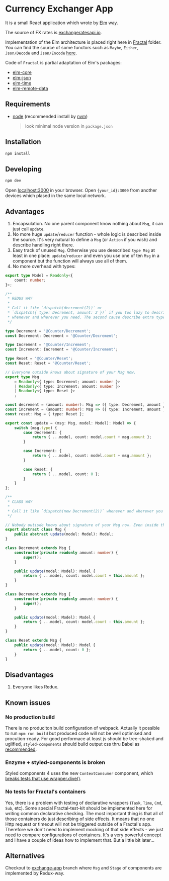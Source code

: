 # Currency Exchanger App

It is a small React application which wrote by [Elm][elm-lang] way.

The source of FX rates is [exchangeratesapi.io][exchangeratesapi.io].

Implementation of the Elm architecture is placed right here in [Fractal](/src/Fractal) folder.
You can find the source of some functors such as
`Maybe`, `Either`, `Json/Decode` and `Json/Encode` [here][owanturist-maybe].

Code of `Fractal` is partial adaptation of Elm's packages:
  - [elm-core][elm-core]
  - [elm-json][elm-json]
  - [elm-time][elm-time]
  - [elm-remote-data][elm-remote-data]

## Requirements
- [node][node-install] (recommended install by [nvm][nvm-install])
  > look minimal node version in `package.json`

## Installation
```bash
npm install
```

## Developing
```bash
npm dev
```

Open [localhost:3000](http://localhost:3000/) in your browser.
Open `{your_id}:3000` from another devices which plased in the same local network.

## Advantages

1. Encapsulation. No one parent component know nothing about `Msg`, it can just call `update`.
1. No more huge `update`/`reducer` function - whole logic is described inside the source.
It's very natural to define a `Msg` (or `Action` if you wish) and describe handling right there.
1. Easy track of unused `Msg`. Otherwise you use deescribed `type Msg` at least in one place: 
`update`/`reducer` and even you use one of ten `Msg` in a component but the function will 
always use all of them.
1. No more overhead with types:
```ts
export type Model = Readonly<{
    count: number;
}>;

/**
 * REDUX WAY
 *
 * Call it like `dispatch(decrement(2))` or
 * `dispatch({ type: Decrement, amount: 2 })` if you too lazy to describe shortcuts
 * whenever and wherever you need. The second cause describe extra type sometimes.
 */

type Decrement = '@Counter/Decrement';
const Decrement: Decrement = '@Counter/Decrement';

type Increment = '@Counter/Increment';
const Increment: Increment = '@Counter/Increment';

type Reset = '@Counter/Reset';
const Reset: Reset = '@Counter/Reset';

// Everyone outside knows about signature of your Msg now.
export type Msg
    = Readonly<{ type: Decrement; amount: number }>
    | Readonly<{ type: Increment; amount: number }>
    | Readonly<{ type: Reset }>
    ;

const decrement = (amount: number): Msg => ({ type: Decrement, amount });
const increment = (amount: number): Msg => ({ type: Increment, amount });
const reset: Msg = { type: Reset };

export const update = (msg: Msg, model: Model): Model => {
    switch (msg.type) {
        case Decrement: {
            return { ...model, count: model.count + msg.amount };
        }

        case Increment: {
            return { ...model, count: model.count + msg.amount };
        }

        case Reset: {
            return { ...model, count: 0 };
        }
    }
};

/**
 * CLASS WAY
 *
 * Call it like `dispatch(new Decrement(2))` whenever and wherever you need
 */

// Nobody outisde knows about signature of your Msg now. Even inside the module.
export abstract class Msg {
    public abstract update(model: Model): Model;
}

class Decrement extends Msg {
    constructor(private readonly amount: number) {
        super();
    }

    public update(model: Model): Model {
        return { ...model, count: model.count + this.amount };
    }
}

class Decrement extends Msg {
    constructor(private readonly amount: number) {
        super();
    }

    public update(model: Model): Model {
        return { ...model, count: model.count - this.amount };
    }
}

class Reset extends Msg {
    public update(model: Model): Model {
        return { ...model, count: 0 };
    }
}
```

## Disadvantages

1. Everyone likes Redux.

## Known issues

### No production build

There is no produciton build configuration of webpack.
Actually it possible to run `npm run build` but produced code will not be well optimised
and procution-ready.
For good performace at least js should be tree-shaked and uglified,
`styled-components` should build output css thru Babel as 
[recommended][styled-component-installation].

### Enzyme + styled-components is broken

Styled components 4 uses the new `ContextConsumer` component, 
which [breaks tests that use wrapper.dive()](https://github.com/airbnb/enzyme/issues/1647).

### No tests for Fractal's containers

Yes, there is a problem with testing of declarative wrappers (`Task`, `Time`, `Cmd`, `Sub`, etc).
Some special Fractal-test-kit should be implemented here for writing common 
declarative checking. The most important thing is that all of those containers do 
just describing of side effects. It means that no one Http request or timeout will not 
be triggered outside of a Fractal's app. Therefore we don't need to implement mocking of 
that side effects - we just need to compare configurations of containers.
It's a very powerful concept and I have a couple of ideas how to implement that.
But a little bit later...

## Alternatives

Checkout to [exchange-app][exchange-app] branch where `Msg` and `Stage`
of components are implemented by Redux-way.

[exchangeratesapi.io]: https://exchangeratesapi.io
[elm-lang]: http://elm-lang.org
[owanturist-maybe]: https://github.com/owanturist/Maybe
[elm-core]: https://package.elm-lang.org/packages/elm/core/latest
[elm-json]: https://package.elm-lang.org/packages/elm/json/latest
[elm-time]: https://package.elm-lang.org/packages/elm/time/latest
[elm-remote-data]: https://package.elm-lang.org/packages/krisajenkins/remotedata/latest
[node-install]: https://nodejs.org/en/download/
[nvm-install]: https://github.com/creationix/nvm#installation
[styled-component-installation]: https://www.styled-components.com/docs/basics#installation
[exchange-app]: https://github.com/owanturist/counter-elm-way/tree/exchange-app
